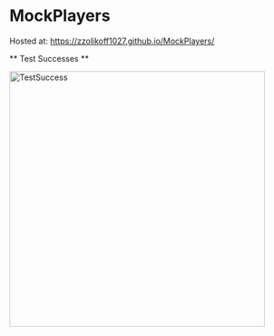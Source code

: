 # MockPlayers

Hosted at: https://zzolikoff1027.github.io/MockPlayers/

** Test Successes **

<img width="450" alt="TestSuccess" src="https://user-images.githubusercontent.com/78103329/205366515-2000ebb1-d186-46ef-9fc0-a7edc9295d77.PNG">

